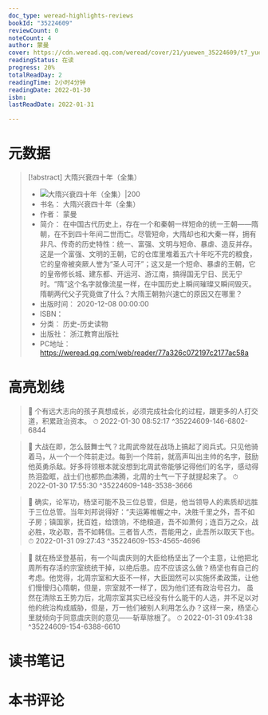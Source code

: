 ```yaml
---
doc_type: weread-highlights-reviews
bookId: "35224609"
reviewCount: 0
noteCount: 4
author: 蒙曼
cover: https://cdn.weread.qq.com/weread/cover/21/yuewen_35224609/t7_yuewen_352246091678700081.jpg
readingStatus: 在读
progress: 20%
totalReadDay: 2
readingTime: 2小时4分钟
readingDate: 2022-01-30
isbn: 
lastReadDate: 2022-01-31

---
```

# 元数据
> [!abstract] 大隋兴衰四十年（全集）
> - ![ 大隋兴衰四十年（全集）|200](https://cdn.weread.qq.com/weread/cover/21/yuewen_35224609/t7_yuewen_352246091678700081.jpg)
> - 书名： 大隋兴衰四十年（全集）
> - 作者： 蒙曼
> - 简介： 在中国古代历史上，存在一个和秦朝一样短命的统一王朝——隋朝，在不到四十年间二世而亡。尽管短命，大隋却也和大秦一样，拥有非凡、传奇的历史特性：统一、富强、文明与短命、暴虐、造反并存。这是一个富强、文明的王朝，它的仓库里堆着五六十年吃不完的粮食，它的皇帝被突厥人誉为“圣人可汗”；这又是一个短命、暴虐的王朝，它的皇帝修长城、建东都、开运河、游江南，搞得国无宁日、民无宁时。“隋”这个名字就像流星一样，在中国历史上瞬间璀璨又瞬间毁灭。隋朝两代父子究竟做了什么？大隋王朝勃兴速亡的原因又在哪里？
> - 出版时间： 2020-12-08 00:00:00
> - ISBN： 
> - 分类： 历史-历史读物
> - 出版社： 浙江教育出版社
> - PC地址：https://weread.qq.com/web/reader/77a326c072197c2177ac58a

# 高亮划线



> 📌 个有远大志向的孩子真想成长，必须完成社会化的过程，跟更多的人打交道，积累政治资本。 
> ⏱ 2022-01-30 08:52:17 ^35224609-146-6802-6844



> 📌 大战在即，怎么鼓舞士气？北周武帝就在战场上搞起了阅兵式。只见他骑着马，从一个一个阵前走过。每到一个阵前，就高声叫出主帅的名字，鼓励他英勇杀敌。好多将领根本就没想到北周武帝能够记得他们的名字，感动得热泪盈眶，战士们也都热血沸腾，北周的士气一下子就提起来了。 
> ⏱ 2022-01-30 17:55:30 ^35224609-148-3538-3666



> 📌 确实，论军功，杨坚可能不及三位总管，但是，他当领导人的素质却远胜于三位总管。当年刘邦说得好：“夫运筹帷幄之中，决胜千里之外，吾不如子房；镇国家，抚百姓，给馈饷，不绝粮道，吾不如萧何；连百万之众，战必胜，攻必取，吾不如韩信。三者皆人杰，吾能用之，此吾所以取天下也。 
> ⏱ 2022-01-31 09:27:43 ^35224609-153-4565-4696



> 📌 就在杨坚登基前，有一个叫虞庆则的大臣给杨坚出了一个主意，让他把北周所有存活的宗室统统干掉，以绝后患。应不应该这么做？杨坚也有自己的考虑。他觉得，北周宗室和大臣不一样，大臣固然可以实施怀柔政策，让他们慢慢归心隋朝，但是，宗室就不一样了，因为他们还有政治号召力。 
     虽然在清除五王势力后，北周宗室其实已经没有什么能干的人选，并不足以对他的统治构成威胁，但是，万一他们被别人利用怎么办？这样一来，杨坚心里就倾向于同意虞庆则的意见——斩草除根了。 
> ⏱ 2022-01-31 09:41:38 ^35224609-154-6388-6610

# 读书笔记

# 本书评论


